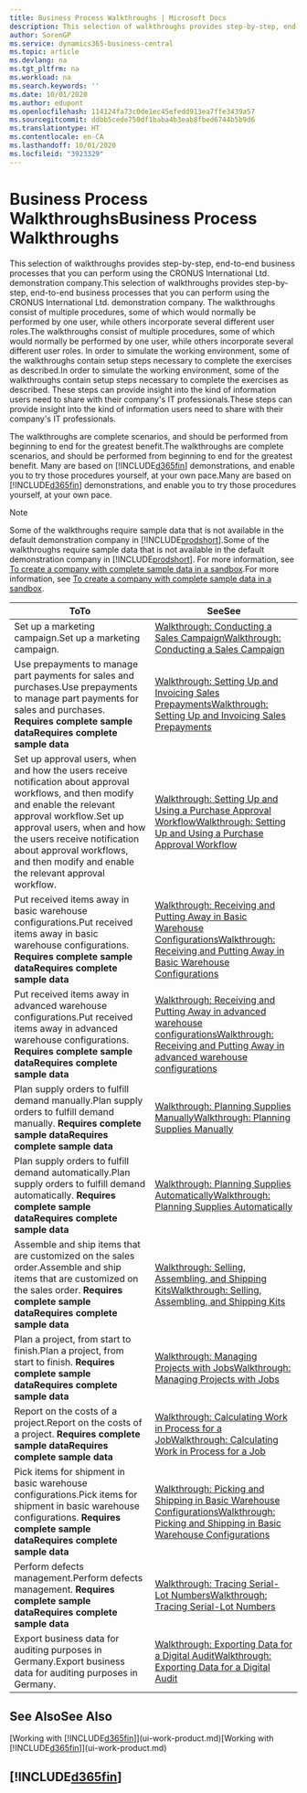 ```yaml
---
title: Business Process Walkthroughs | Microsoft Docs
description: This selection of walkthroughs provides step-by-step, end-to-end business processes that you can perform using the CRONUS International Ltd. demonstration company.
author: SorenGP
ms.service: dynamics365-business-central
ms.topic: article
ms.devlang: na
ms.tgt_pltfrm: na
ms.workload: na
ms.search.keywords: ''
ms.date: 10/01/2020
ms.author: edupont
ms.openlocfilehash: 114124fa73c0de1ec45efedd913ea7ffe3439a57
ms.sourcegitcommit: ddbb5cede750df1baba4b3eab8fbed6744b5b9d6
ms.translationtype: HT
ms.contentlocale: en-CA
ms.lasthandoff: 10/01/2020
ms.locfileid: "3923329"
---
```

# <a name="business-process-walkthroughs"></a><span data-ttu-id="68340-103">Business Process Walkthroughs</span><span class="sxs-lookup"><span data-stu-id="68340-103">Business Process Walkthroughs</span></span>

<span data-ttu-id="68340-104">This selection of walkthroughs provides step-by-step, end-to-end business processes that you can perform using the CRONUS International Ltd. demonstration company.</span><span class="sxs-lookup"><span data-stu-id="68340-104">This selection of walkthroughs provides step-by-step, end-to-end business processes that you can perform using the CRONUS International Ltd. demonstration company.</span></span> <span data-ttu-id="68340-105">The walkthroughs consist of multiple procedures, some of which would normally be performed by one user, while others incorporate several different user roles.</span><span class="sxs-lookup"><span data-stu-id="68340-105">The walkthroughs consist of multiple procedures, some of which would normally be performed by one user, while others incorporate several different user roles.</span></span> <span data-ttu-id="68340-106">In order to simulate the working environment, some of the walkthroughs contain setup steps necessary to complete the exercises as described.</span><span class="sxs-lookup"><span data-stu-id="68340-106">In order to simulate the working environment, some of the walkthroughs contain setup steps necessary to complete the exercises as described.</span></span> <span data-ttu-id="68340-107">These steps can provide insight into the kind of information users need to share with their company's IT professionals.</span><span class="sxs-lookup"><span data-stu-id="68340-107">These steps can provide insight into the kind of information users need to share with their company's IT professionals.</span></span>  

 <span data-ttu-id="68340-108">The walkthroughs are complete scenarios, and should be performed from beginning to end for the greatest benefit.</span><span class="sxs-lookup"><span data-stu-id="68340-108">The walkthroughs are complete scenarios, and should be performed from beginning to end for the greatest benefit.</span></span> <span data-ttu-id="68340-109">Many are based on [!INCLUDE[d365fin](includes/d365fin_md.md)] demonstrations, and enable you to try those procedures yourself, at your own pace.</span><span class="sxs-lookup"><span data-stu-id="68340-109">Many are based on [!INCLUDE[d365fin](includes/d365fin_md.md)] demonstrations, and enable you to try those procedures yourself, at your own pace.</span></span>  

> [!NOTE]
> <span data-ttu-id="68340-110">Some of the walkthroughs require sample data that is not available in the default demonstration company in [!INCLUDE[prodshort](includes/prodshort.md)].</span><span class="sxs-lookup"><span data-stu-id="68340-110">Some of the walkthroughs require sample data that is not available in the default demonstration company in [!INCLUDE[prodshort](includes/prodshort.md)].</span></span> <span data-ttu-id="68340-111">For more information, see [To create a company with complete sample data in a sandbox](across-how-create-sandbox-environment.md#to-create-a-company-with-complete-sample-data-in-a-sandbox).</span><span class="sxs-lookup"><span data-stu-id="68340-111">For more information, see [To create a company with complete sample data in a sandbox](across-how-create-sandbox-environment.md#to-create-a-company-with-complete-sample-data-in-a-sandbox).</span></span>

|<span data-ttu-id="68340-112">To</span><span class="sxs-lookup"><span data-stu-id="68340-112">To</span></span>|<span data-ttu-id="68340-113">See</span><span class="sxs-lookup"><span data-stu-id="68340-113">See</span></span>|  
|--------|---------|  
|<span data-ttu-id="68340-114">Set up a marketing campaign.</span><span class="sxs-lookup"><span data-stu-id="68340-114">Set up a marketing campaign.</span></span>|[<span data-ttu-id="68340-115">Walkthrough: Conducting a Sales Campaign</span><span class="sxs-lookup"><span data-stu-id="68340-115">Walkthrough: Conducting a Sales Campaign</span></span>](walkthrough-conducting-a-sales-campaign.md)|  
|<span data-ttu-id="68340-116">Use prepayments to manage part payments for sales and purchases.</span><span class="sxs-lookup"><span data-stu-id="68340-116">Use prepayments to manage part payments for sales and purchases.</span></span> <span data-ttu-id="68340-117">**Requires complete sample data**</span><span class="sxs-lookup"><span data-stu-id="68340-117">**Requires complete sample data**</span></span> |[<span data-ttu-id="68340-118">Walkthrough: Setting Up and Invoicing Sales Prepayments</span><span class="sxs-lookup"><span data-stu-id="68340-118">Walkthrough: Setting Up and Invoicing Sales Prepayments</span></span>](walkthrough-setting-up-and-invoicing-sales-prepayments.md)|  
|<span data-ttu-id="68340-119">Set up approval users, when and how the users receive notification about approval workflows, and then modify and enable the relevant approval workflow.</span><span class="sxs-lookup"><span data-stu-id="68340-119">Set up approval users, when and how the users receive notification about approval workflows, and then modify and enable the relevant approval workflow.</span></span>|[<span data-ttu-id="68340-120">Walkthrough: Setting Up and Using a Purchase Approval Workflow</span><span class="sxs-lookup"><span data-stu-id="68340-120">Walkthrough: Setting Up and Using a Purchase Approval Workflow</span></span>](walkthrough-setting-up-and-using-a-purchase-approval-workflow.md)|  
|<span data-ttu-id="68340-121">Put received items away in basic warehouse configurations.</span><span class="sxs-lookup"><span data-stu-id="68340-121">Put received items away in basic warehouse configurations.</span></span> <span data-ttu-id="68340-122">**Requires complete sample data**</span><span class="sxs-lookup"><span data-stu-id="68340-122">**Requires complete sample data**</span></span>|[<span data-ttu-id="68340-123">Walkthrough: Receiving and Putting Away in Basic Warehouse Configurations</span><span class="sxs-lookup"><span data-stu-id="68340-123">Walkthrough: Receiving and Putting Away in Basic Warehouse Configurations</span></span>](walkthrough-receiving-and-putting-away-in-basic-warehousing.md)|  
|<span data-ttu-id="68340-124">Put received items away in advanced warehouse configurations.</span><span class="sxs-lookup"><span data-stu-id="68340-124">Put received items away in advanced warehouse configurations.</span></span> <span data-ttu-id="68340-125">**Requires complete sample data**</span><span class="sxs-lookup"><span data-stu-id="68340-125">**Requires complete sample data**</span></span>|[<span data-ttu-id="68340-126">Walkthrough: Receiving and Putting Away in advanced warehouse configurations</span><span class="sxs-lookup"><span data-stu-id="68340-126">Walkthrough: Receiving and Putting Away in advanced warehouse configurations</span></span>](walkthrough-receiving-and-putting-away-in-advanced-warehousing.md)|  
|<span data-ttu-id="68340-127">Plan supply orders to fulfill demand manually.</span><span class="sxs-lookup"><span data-stu-id="68340-127">Plan supply orders to fulfill demand manually.</span></span> <span data-ttu-id="68340-128">**Requires complete sample data**</span><span class="sxs-lookup"><span data-stu-id="68340-128">**Requires complete sample data**</span></span>|[<span data-ttu-id="68340-129">Walkthrough: Planning Supplies Manually</span><span class="sxs-lookup"><span data-stu-id="68340-129">Walkthrough: Planning Supplies Manually</span></span>](walkthrough-planning-supplies-manually.md)|  
|<span data-ttu-id="68340-130">Plan supply orders to fulfill demand automatically.</span><span class="sxs-lookup"><span data-stu-id="68340-130">Plan supply orders to fulfill demand automatically.</span></span> <span data-ttu-id="68340-131">**Requires complete sample data**</span><span class="sxs-lookup"><span data-stu-id="68340-131">**Requires complete sample data**</span></span>|[<span data-ttu-id="68340-132">Walkthrough: Planning Supplies Automatically</span><span class="sxs-lookup"><span data-stu-id="68340-132">Walkthrough: Planning Supplies Automatically</span></span>](walkthrough-planning-supplies-automatically.md)|  
|<span data-ttu-id="68340-133">Assemble and ship items that are customized on the sales order.</span><span class="sxs-lookup"><span data-stu-id="68340-133">Assemble and ship items that are customized on the sales order.</span></span> <span data-ttu-id="68340-134">**Requires complete sample data**</span><span class="sxs-lookup"><span data-stu-id="68340-134">**Requires complete sample data**</span></span>|[<span data-ttu-id="68340-135">Walkthrough: Selling, Assembling, and Shipping Kits</span><span class="sxs-lookup"><span data-stu-id="68340-135">Walkthrough: Selling, Assembling, and Shipping Kits</span></span>](walkthrough-selling-assembling-and-shipping-kits.md)|  
|<span data-ttu-id="68340-136">Plan a project, from start to finish.</span><span class="sxs-lookup"><span data-stu-id="68340-136">Plan a project, from start to finish.</span></span> <span data-ttu-id="68340-137">**Requires complete sample data**</span><span class="sxs-lookup"><span data-stu-id="68340-137">**Requires complete sample data**</span></span>|[<span data-ttu-id="68340-138">Walkthrough: Managing Projects with Jobs</span><span class="sxs-lookup"><span data-stu-id="68340-138">Walkthrough: Managing Projects with Jobs</span></span>](walkthrough-managing-projects-with-jobs.md)|  
|<span data-ttu-id="68340-139">Report on the costs of a project.</span><span class="sxs-lookup"><span data-stu-id="68340-139">Report on the costs of a project.</span></span> <span data-ttu-id="68340-140">**Requires complete sample data**</span><span class="sxs-lookup"><span data-stu-id="68340-140">**Requires complete sample data**</span></span>|[<span data-ttu-id="68340-141">Walkthrough: Calculating Work in Process for a Job</span><span class="sxs-lookup"><span data-stu-id="68340-141">Walkthrough: Calculating Work in Process for a Job</span></span>](walkthrough-calculating-work-in-process-for-a-job.md)|  
|<span data-ttu-id="68340-142">Pick items for shipment in basic warehouse configurations.</span><span class="sxs-lookup"><span data-stu-id="68340-142">Pick items for shipment in basic warehouse configurations.</span></span> <span data-ttu-id="68340-143">**Requires complete sample data**</span><span class="sxs-lookup"><span data-stu-id="68340-143">**Requires complete sample data**</span></span>|[<span data-ttu-id="68340-144">Walkthrough: Picking and Shipping in Basic Warehouse Configurations</span><span class="sxs-lookup"><span data-stu-id="68340-144">Walkthrough: Picking and Shipping in Basic Warehouse Configurations</span></span>](walkthrough-picking-and-shipping-in-basic-warehousing.md)|  
|<span data-ttu-id="68340-145">Perform defects management.</span><span class="sxs-lookup"><span data-stu-id="68340-145">Perform defects management.</span></span> <span data-ttu-id="68340-146">**Requires complete sample data**</span><span class="sxs-lookup"><span data-stu-id="68340-146">**Requires complete sample data**</span></span>|[<span data-ttu-id="68340-147">Walkthrough: Tracing Serial-Lot Numbers</span><span class="sxs-lookup"><span data-stu-id="68340-147">Walkthrough: Tracing Serial-Lot Numbers</span></span>](walkthrough-tracing-serial-lot-numbers.md)|
|<span data-ttu-id="68340-148">Export business data for auditing purposes in Germany.</span><span class="sxs-lookup"><span data-stu-id="68340-148">Export business data for auditing purposes in Germany.</span></span>|[<span data-ttu-id="68340-149">Walkthrough: Exporting Data for a Digital Audit</span><span class="sxs-lookup"><span data-stu-id="68340-149">Walkthrough: Exporting Data for a Digital Audit</span></span>](LocalFunctionality/Germany/walkthrough-exporting-data-for-a-digital-audit.md)|

## <a name="see-also"></a><span data-ttu-id="68340-150">See Also</span><span class="sxs-lookup"><span data-stu-id="68340-150">See Also</span></span>

<span data-ttu-id="68340-151">[Working with [!INCLUDE[d365fin](includes/d365fin_md.md)]](ui-work-product.md)</span><span class="sxs-lookup"><span data-stu-id="68340-151">[Working with [!INCLUDE[d365fin](includes/d365fin_md.md)]](ui-work-product.md)</span></span>  

## [!INCLUDE[d365fin](includes/free_trial_md.md)]  
